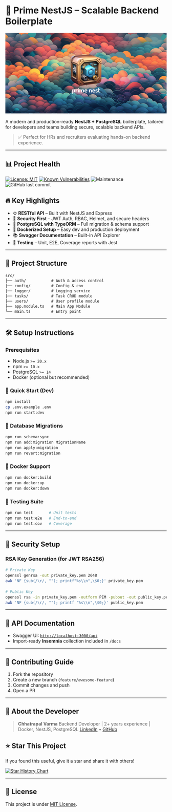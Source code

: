 # 🚀 Prime NestJS – Scalable Backend Boilerplate

<p align="center">
  <img src="documentation/prime-nestjs.jpg" width="600" alt="prime-nestjs">
</p>

A modern and production-ready **NestJS + PostgreSQL** boilerplate, tailored for developers and teams building secure, scalable backend APIs.

> ✅ Perfect for HRs and recruiters evaluating hands-on backend experience.

---

## 📊 Project Health

[![License: MIT](https://img.shields.io/badge/License-MIT-yellow.svg)](https://opensource.org/licenses/MIT)
[![Known Vulnerabilities](https://snyk.io/test/github/josephgoksu/prime-nestjs/badge.svg)](https://snyk.io/test/github/josephgoksu/prime-nestjs)
![Maintenance](https://img.shields.io/maintenance/yes/2024.svg)
![GitHub last commit](https://img.shields.io/github/last-commit/josephgoksu/prime-nestjs.svg)

## 🔥 Key Highlights

* ⚙️ **RESTful API** – Built with NestJS and Express
* 🔐 **Security First** – JWT Auth, RBAC, Helmet, and secure headers
* 🧠 **PostgreSQL with TypeORM** – Full migration & schema support
* 🐳 **Dockerized Setup** – Easy dev and production deployment
* 📚 **Swagger Documentation** – Built-in API Explorer
* 🧪 **Testing** – Unit, E2E, Coverage reports with Jest

---

## 📁 Project Structure

```
src/
├── auth/           # Auth & access control
├── config/         # Config & env
├── logger/         # Logging service
├── tasks/          # Task CRUD module
├── users/          # User profile module
├── app.module.ts   # Main App Module
└── main.ts         # Entry point
```

---

## 🛠️ Setup Instructions

### Prerequisites

* Node.js `>= 20.x`
* npm `>= 10.x`
* PostgreSQL `>= 14`
* Docker (optional but recommended)

### 🔧 Quick Start (Dev)

```bash
npm install
cp .env.example .env
npm run start:dev
```

### 🔐 Database Migrations

```bash
npm run schema:sync
npm run add:migration MigrationName
npm run apply:migration
npm run revert:migration
```

### 🐳 Docker Support

```bash
npm run docker:build
npm run docker:up
npm run docker:down
```

### 🧪 Testing Suite

```bash
npm run test       # Unit tests
npm run test:e2e   # End-to-end
npm run test:cov   # Coverage
```

---

## 🔑 Security Setup

### RSA Key Generation (for JWT RSA256)

```bash
# Private Key
openssl genrsa -out private_key.pem 2048
awk 'NF {sub(/\r/, ""); printf"%s\\n",\$0;}' private_key.pem

# Public Key
openssl rsa -in private_key.pem -outform PEM -pubout -out public_key.pem
awk 'NF {sub(/\r/, ""); printf "%s\\n",\$0;}' public_key.pem
```

---

## 🧪 API Documentation

* Swagger UI: [`http://localhost:3000/api`](http://localhost:3000/api)
* Import-ready **Insomnia** collection included in `/docs`

---

## 🤝 Contributing Guide

1. Fork the repository
2. Create a new branch (`feature/awesome-feature`)
3. Commit changes and push
4. Open a PR

---

## 👤 About the Developer

> **Chhatrapal Varma**
> Backend Developer | 2+ years experience | Docker, NestJS, PostgreSQL
> [LinkedIn](https://linkedin.com/in/jay-varma-472615225) • [GitHub](https://github.com/cybertron1408)

## ⭐ Star This Project

If you found this useful, give it a star and share it with others!

[![Star History Chart](https://api.star-history.com/svg?repos=josephgoksu/prime-nestjs\&type=Timeline)](https://star-history.com/#josephgoksu/prime-nestjs&Timeline)

---

## 📝 License

This project is under [MIT License](LICENSE.md).
